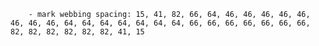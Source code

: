         - mark webbing spacing: 15, 41, 82, 66, 64, 46, 46, 46, 46, 46, 46, 46, 46, 64, 64, 64, 64, 64, 64, 64, 66, 66, 66, 66, 66, 66, 66, 82, 82, 82, 82, 82, 82, 41, 15

